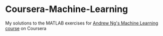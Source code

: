# Coursera-Machine-Learning
 My solutions to the MATLAB exercises for [Andrew Ng's Machine Learning course](https://www.coursera.org/learn/machine-learning-course/home/) on Coursera
